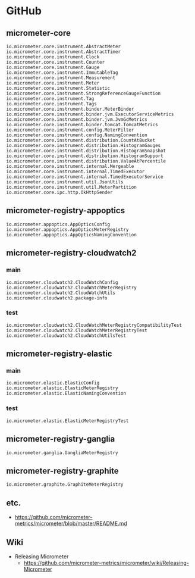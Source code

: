 # GitHub
## micrometer-core
```
io.micrometer.core.instrument.AbstractMeter
io.micrometer.core.instrument.AbstractTimer
io.micrometer.core.instrument.Clock
io.micrometer.core.instrument.Counter
io.micrometer.core.instrument.Gauge
io.micrometer.core.instrument.ImmutableTag
io.micrometer.core.instrument.Measurement
io.micrometer.core.instrument.Meter
io.micrometer.core.instrument.Statistic
io.micrometer.core.instrument.StrongReferenceGaugeFunction
io.micrometer.core.instrument.Tag
io.micrometer.core.instrument.Tags
io.micrometer.core.instrument.binder.MeterBinder
io.micrometer.core.instrument.binder.jvm.ExecutorServiceMetrics
io.micrometer.core.instrument.binder.jvm.JvmGcMetrics
io.micrometer.core.instrument.binder.tomcat.TomcatMetrics
io.micrometer.core.instrument.config.MeterFilter
io.micrometer.core.instrument.config.NamingConvention
io.micrometer.core.instrument.distribution.CountAtBucket
io.micrometer.core.instrument.distribution.HistogramGauges
io.micrometer.core.instrument.distribution.HistogramSnapshot
io.micrometer.core.instrument.distribution.HistogramSupport
io.micrometer.core.instrument.distribution.ValueAtPercentile
io.micrometer.core.instrument.internal.Mergeable
io.micrometer.core.instrument.internal.TimedExecutor
io.micrometer.core.instrument.internal.TimedExecutorService
io.micrometer.core.instrument.util.JsonUtils
io.micrometer.core.instrument.util.MeterPartition
io.micrometer.core.ipc.http.OkHttpSender
```

## micrometer-registry-appoptics
```
io.micrometer.appoptics.AppOpticsConfig
io.micrometer.appoptics.AppOpticsMeterRegistry
io.micrometer.appoptics.AppOpticsNamingConvention
```

## micrometer-registry-cloudwatch2
### main
```
io.micrometer.cloudwatch2.CloudWatchConfig
io.micrometer.cloudwatch2.CloudWatchMeterRegistry
io.micrometer.cloudwatch2.CloudWatchUtils
io.micrometer.cloudwatch2.package-info
```

### test
```
io.micrometer.cloudwatch2.CloudWatchMeterRegistryCompatibilityTest
io.micrometer.cloudwatch2.CloudWatchMeterRegistryTest
io.micrometer.cloudwatch2.CloudWatchUtilsTest
```

## micrometer-registry-elastic
### main
```
io.micrometer.elastic.ElasticConfig
io.micrometer.elastic.ElasticMeterRegistry
io.micrometer.elastic.ElasticNamingConvention
```

### test
```
io.micrometer.elastic.ElasticMeterRegistryTest
```

## micrometer-registry-ganglia
```
io.micrometer.ganglia.GangliaMeterRegistry
```

## micrometer-registry-graphite
```
io.micrometer.graphite.GraphiteMeterRegistry
```

## etc.
* https://github.com/micrometer-metrics/micrometer/blob/master/README.md

## Wiki
* Releasing Micrometer
  * https://github.com/micrometer-metrics/micrometer/wiki/Releasing-Micrometer
